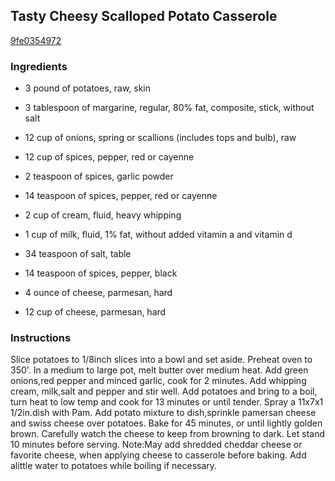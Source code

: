 ## Tasty Cheesy Scalloped Potato Casserole

[9fe0354972](http://www.food.com/recipe/tasty-cheesy-scalloped-potato-casserole-115120)

### Ingredients

 - 3 pound of potatoes, raw, skin

 - 3 tablespoon of margarine, regular, 80% fat, composite, stick, without salt

 - 12 cup of onions, spring or scallions (includes tops and bulb), raw

 - 12 cup of spices, pepper, red or cayenne

 - 2 teaspoon of spices, garlic powder

 - 14 teaspoon of spices, pepper, red or cayenne

 - 2 cup of cream, fluid, heavy whipping

 - 1 cup of milk, fluid, 1% fat, without added vitamin a and vitamin d

 - 34 teaspoon of salt, table

 - 14 teaspoon of spices, pepper, black

 - 4 ounce of cheese, parmesan, hard

 - 12 cup of cheese, parmesan, hard

### Instructions

Slice potatoes to 1/8inch slices into a bowl and set aside. Preheat oven to 350'. In a medium to large pot, melt butter over medium heat. Add green onions,red pepper and minced garlic, cook for 2 minutes. Add whipping cream, milk,salt and pepper and stir well. Add potatoes and bring to a boil, turn heat to low temp and cook for 13 minutes or until tender. Spray a 11x7x1 1/2in.dish with Pam. Add potato mixture to dish,sprinkle pamersan cheese and swiss cheese over potatoes. Bake for 45 minutes, or until lightly golden brown. Carefully watch the cheese to keep from browning to dark. Let stand 10 minutes before serving. Note:May add shredded cheddar cheese or favorite cheese, when applying cheese to casserole before baking. Add alittle water to potatoes while boiling if necessary.